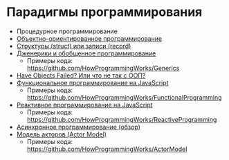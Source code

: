 # Парадигмы программирования

- Процедурное программирование
- [Объектно-ориентированное программирование](https://youtu.be/r4ReQlVtfgQ)
- [Структуры (struct) или записи (record)](https://youtu.be/Wb7o_kK4aH4)
- [Дженерики и обобщенное программирование](https://youtu.be/r6W2z3DQhoI)
  - Примеры кода: https://github.com/HowProgrammingWorks/Generics
- [Have Objects Failed? Или что не так с ООП?](https://youtu.be/4yO5OS0vPSw)
- [Функциональное программирование на JavaScript](https://youtu.be/0JxSs_GcvbQ)
  - Примеры кода: https://github.com/HowProgrammingWorks/FunctionalProgramming
- [Реактивное программирование на JavaScript](https://youtu.be/7MH8-qQc-48)
  - Примеры кода: https://github.com/HowProgrammingWorks/ReactiveProgramming
- [Асинхронное программирование (обзор)](https://youtu.be/hY6Z6qNYzmc)
- [Модель акторов (Actor Model)](https://youtu.be/xp5MVKEqxY4)
  - Примеры кода: https://github.com/HowProgrammingWorks/ActorModel
